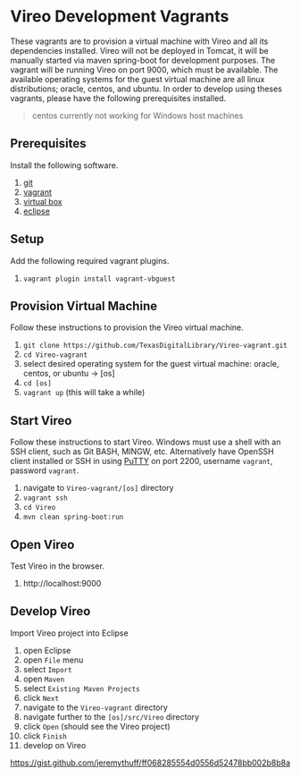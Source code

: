 Vireo Development Vagrants
==========================

These vagrants are to provision a virtual machine with Vireo and all its dependencies installed. Vireo will not be deployed in Tomcat, it will be manually started via maven spring-boot for development purposes. The vagrant will be running Vireo on port 9000, which must be available. The available operating systems for the guest virtual machine are all linux distributions; oracle, centos, and ubuntu. In order to develop using theses vagrants, please have the following prerequisites installed.

> centos currently not working for Windows host machines

Prerequisites
-------------

Install the following software.

1.	[git](https://help.github.com/articles/set-up-git)
2.	[vagrant](https://www.vagrantup.com)
3.	[virtual box](https://www.virtualbox.org)
4.	[eclipse](https://eclipse.org/)

Setup
-----

Add the following required vagrant plugins.

1.	`vagrant plugin install vagrant-vbguest`

Provision Virtual Machine
-------------------------

Follow these instructions to provision the Vireo virtual machine.

1.	`git clone https://github.com/TexasDigitalLibrary/Vireo-vagrant.git`
2.	`cd Vireo-vagrant`
3.	select desired operating system for the guest virtual machine: oracle, centos, or ubuntu -> [os]
4.	`cd [os]`
5.	`vagrant up` (this will take a while)

Start Vireo
-----------

Follow these instructions to start Vireo. Windows must use a shell with an SSH client, such as Git BASH, MINGW, etc. Alternatively have OpenSSH client installed or SSH in using [PuTTY](http://www.putty.org/) on port 2200, username `vagrant`, password `vagrant`.

1.	navigate to `Vireo-vagrant/[os]` directory
2.	`vagrant ssh`
3.	`cd Vireo`
4.	`mvn clean spring-boot:run`

Open Vireo
----------

Test Vireo in the browser.

1.	http://localhost:9000

Develop Vireo
-------------

Import Vireo project into Eclipse

1.	open Eclipse
2.	open `File` menu
3.	select `Import`
4.	open `Maven`
5.	select `Existing Maven Projects`
6.	click `Next`
7.	navigate to the `Vireo-vagrant` directory
8.	navigate further to the `[os]/src/Vireo` directory
9.	click `Open` (should see the Vireo project)
10.	click `Finish`
11.	develop on Vireo


https://gist.github.com/jeremythuff/ff068285554d0556d52478bb002b8b8a
